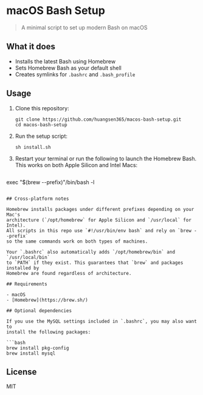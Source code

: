 # macOS Bash Setup

> A minimal script to set up modern Bash on macOS

## What it does

- Installs the latest Bash using Homebrew
- Sets Homebrew Bash as your default shell
- Creates symlinks for `.bashrc` and `.bash_profile`

## Usage

1. Clone this repository:
   ```
   git clone https://github.com/huangsen365/macos-bash-setup.git
   cd macos-bash-setup
   ```

2. Run the setup script:
   ```
   sh install.sh
   ```

3. Restart your terminal or run the following to launch the Homebrew Bash.
   This works on both Apple Silicon and Intel Macs:
   ```bash
exec "$(brew --prefix)"/bin/bash -l
```

## Cross-platform notes

Homebrew installs packages under different prefixes depending on your Mac's
architecture (`/opt/homebrew` for Apple Silicon and `/usr/local` for Intel).
All scripts in this repo use `#!/usr/bin/env bash` and rely on `brew --prefix`
so the same commands work on both types of machines.

Your `.bashrc` also automatically adds `/opt/homebrew/bin` and `/usr/local/bin`
to `PATH` if they exist. This guarantees that `brew` and packages installed by
Homebrew are found regardless of architecture.

## Requirements

- macOS
- [Homebrew](https://brew.sh/)

## Optional dependencies

If you use the MySQL settings included in `.bashrc`, you may also want to
install the following packages:

```bash
brew install pkg-config
brew install mysql
```

## License

MIT
